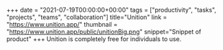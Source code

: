 +++
date = "2021-07-19T00:00:00+00:00"
tags = ["productivity", "tasks", "projects", "teams", "collaboration"]
title="Unition"
link = "https://www.unition.app/"
thumbnail = "https://www.unition.app/public/unitionBig.png"
snippet="Snippet of product"
+++
Unition is completely free for individuals to use.
